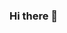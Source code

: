 ### Hi there 👋

<!--
**pdoyoung/pdoyoung** is a ✨ _special_ ✨ repository because its `README.md` (this file) appears on your GitHub profile.

Here are some ideas to get you started:
![js](https://img.shields.io/badge/JavaScript-F7DF1E?style=for-the-badge&logo=JavaScript&logoColor=white)
- 🔭 I’m currently working on ...
- 🌱 I’m currently learning ...
- 👯 I’m looking to collaborate on ...
- 🤔 I’m looking for help with ...
- 💬 Ask me about ...
- 📫 How to reach me: ...
- 😄 Pronouns: ...
- ⚡ Fun fact: ...
-->
